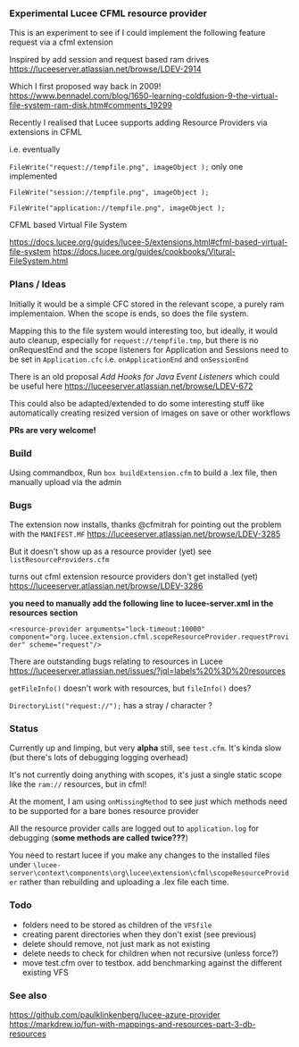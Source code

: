 ### Experimental Lucee CFML resource provider

This is an experiment to see if I could implement the following feature request via a cfml extension

Inspired by add session and request based ram drives https://luceeserver.atlassian.net/browse/LDEV-2914

Which I first proposed way back in 2009! https://www.bennadel.com/blog/1650-learning-coldfusion-9-the-virtual-file-system-ram-disk.htm#comments_19299

Recently I realised that Lucee supports adding Resource Providers via extensions in CFML

i.e.  eventually

`FileWrite("request://tempfile.png", imageObject );` only one implemented

`FileWrite("session://tempfile.png", imageObject );`

`FileWrite("application://tempfile.png", imageObject );`

CFML based Virtual File System

https://docs.lucee.org/guides/lucee-5/extensions.html#cfml-based-virtual-file-system
https://docs.lucee.org/guides/cookbooks/Vitural-FileSystem.html

### Plans / Ideas

Initially it would be a simple CFC stored in the relevant scope, a purely ram implementaion. When the scope is ends, so does the file system.

Mapping this to the file system would interesting too, but ideally,  it would auto cleanup, especially for `request://tempfile.tmp`, but there is no onRequestEnd and the scope listeners for Application and Sessions need to be set in `Application.cfc` i.e. `onApplicationEnd` and `onSessionEnd`

There is an old proposal *Add Hooks for Java Event Listeners* which could be useful here
https://luceeserver.atlassian.net/browse/LDEV-672

This could also be adapted/extended to do some interesting stuff like automatically creating resized version of images on save or other workflows

**PRs are very welcome!**

### Build

Using commandbox, Run `box buildExtension.cfm` to build a .lex file, then manually upload via the admin

### Bugs

The extension now installs, thanks @cfmitrah for pointing out the problem with the `MANIFEST.MF` https://luceeserver.atlassian.net/browse/LDEV-3285

But it doesn't show up as a resource provider (yet) see `listResourceProviders.cfm`

turns out cfml extension resource providers don't get installed (yet) https://luceeserver.atlassian.net/browse/LDEV-3286

**you need to manually add the following line to lucee-server.xml in the resources section**

`<resource-provider arguments="lock-timeout:10000" component="org.lucee.extension.cfml.scopeResourceProvider.requestProvider" scheme="request"/>`

There are outstanding bugs relating to resources in Lucee https://luceeserver.atlassian.net/issues/?jql=labels%20%3D%20resources

`getFileInfo()` doesn't work with resources, but `fileInfo()` does?

`DirectoryList("request://");` has a stray / character ?

### Status

Currently up and limping, but very **alpha** still, see `test.cfm`. It's kinda slow (but there's lots of debugging logging overhead)

It's not currently doing anything with scopes, it's just a single static scope like the `ram://` resources, but in cfml!

At the moment, I am using `onMissingMethod` to see just which methods need to be supported for a bare bones resource provider

All the resource provider calls are logged out to `application.log` for debugging (**some methods are called twice???**)

You need to restart lucee if you make any changes to the installed files under `\lucee-server\context\components\org\lucee\extension\cfml\scopeResourceProvider` rather than rebuilding and uploading a .lex file each time.

### Todo

- folders need to be stored as children of the `VFSfile`
- creating parent directories when they don't exist (see previous)
- delete should remove, not just mark as not existing
- delete needs to check for children when not recursive (unless force?)
- move test.cfm over to testbox. add benchmarking against the different existing VFS 

### See also

https://github.com/paulklinkenberg/lucee-azure-provider
https://markdrew.io/fun-with-mappings-and-resources-part-3-db-resources
